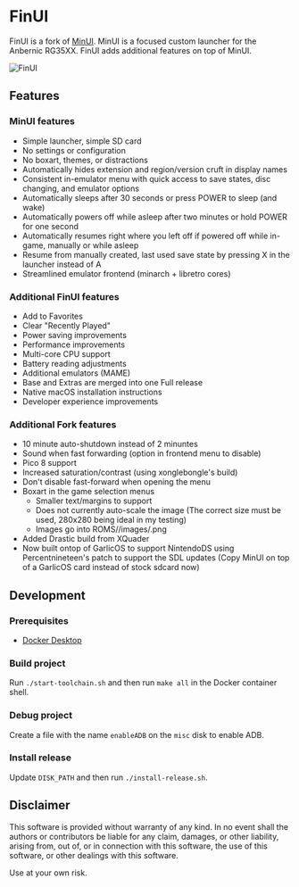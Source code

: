 # FinUI

FinUI is a fork of [MinUI](https://github.com/shauninman/union-minui/). MinUI is
a focused custom launcher for the Anbernic RG35XX. FinUI adds additional features
on top of MinUI.

![FinUI](./github/minui-menu-gbc.png)

## Features

### MinUI features

- Simple launcher, simple SD card
- No settings or configuration
- No boxart, themes, or distractions
- Automatically hides extension
  and region/version cruft in
  display names
- Consistent in-emulator menu with
  quick access to save states, disc
  changing, and emulator options
- Automatically sleeps after 30 seconds
  or press POWER to sleep (and wake)
- Automatically powers off while asleep
  after two minutes or hold POWER for
  one second
- Automatically resumes right where
  you left off if powered off while
  in-game, manually or while asleep
- Resume from manually created, last
  used save state by pressing X in
  the launcher instead of A
- Streamlined emulator frontend
  (minarch + libretro cores)

### Additional FinUI features

- Add to Favorites
- Clear "Recently Played"
- Power saving improvements
- Performance improvements
- Multi-core CPU support
- Battery reading adjustments
- Additional emulators (MAME)
- Base and Extras are merged into one Full release
- Native macOS installation instructions
- Developer experience improvements

### Additional Fork features
-	10 minute auto-shutdown instead of 2 minuntes
-	Sound when fast forwarding (option in frontend menu to disable)
-	Pico 8 support
-	Increased saturation/contrast (using xonglebongle's build)
-	Don't disable fast-forward  when opening the menu
- 	Boxart in the game selection menus
	-	Smaller text/margins to support
	-	Does not currently auto-scale the image
		(The correct size must be used, 280x280 being ideal
		in my testing)
	-	Images go into ROMS/<console>/images/<game name>.png
- Added Drastic build from XQuader
- Now built ontop of GarlicOS to support NintendoDS using Percentnineteen's
  patch to support the SDL updates (Copy MinUI on top of a GarlicOS card
  instead of stock sdcard now)

## Development

### Prerequisites

- [Docker Desktop](https://docker.com/products/docker-desktop/)

### Build project

Run `./start-toolchain.sh` and then run `make all` in the Docker container shell.

### Debug project

Create a file with the name `enableADB` on the `misc` disk to enable ADB.

### Install release

Update `DISK_PATH` and then run `./install-release.sh`.

## Disclaimer

This software is provided without warranty of any kind. In no event shall the authors
or contributors be liable for any claim, damages, or other liability, arising from,
out of, or in connection with this software, the use of this software, or other
dealings with this software.

Use at your own risk.
